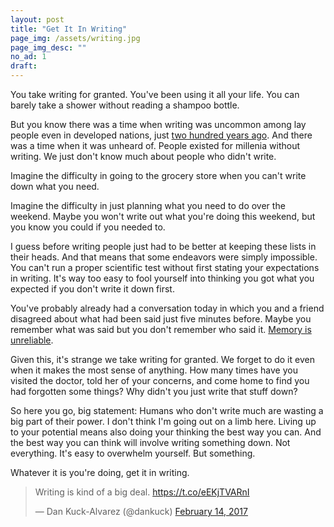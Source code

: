 ```yaml
---
layout: post
title: "Get It In Writing"
page_img: /assets/writing.jpg
page_img_desc: ""
no_ad: 1
draft: 
---
```


You take writing for granted. You've been using it all your life. You can barely take a shower without reading a shampoo bottle.

But you know there was a time when writing was uncommon among lay people even in developed nations, just <a href="https://ourworldindata.org/literacy/#historical-perspective">two hundred years ago</a>. And there was a time when it was unheard of. People existed for millenia without writing. We just don't know much about people who didn't write.

Imagine the difficulty in going to the grocery store when you can't write down what you need.

Imagine the difficulty in just planning what you need to do over the weekend. Maybe you won't write out what you're doing this weekend, but you know you could if you needed to. 

I guess before writing people just had to be better at keeping these lists in their heads. And that means that some endeavors were simply impossible. You can't run a proper scientific test without first stating your expectations in writing. It's way too easy to fool yourself into thinking you got what you expected if you don't write it down first.

You've probably already had a conversation today in which you and a friend disagreed about what had been said just five minutes before. Maybe you remember what was said but you don't remember who said it. <a href="http://www.pointofinquiry.org/editing_our_pasts_dr._julia_shaw_on_the_illusion_of_memory/">Memory is unreliable</a>.

Given this, it's strange we take writing for granted. We forget to do it even when it makes the most sense of anything. How many times have you visited the doctor, told her of your concerns, and come home to find you had forgotten some things? Why didn't you just write that stuff down?

So here you go, big statement: Humans who don't write much are wasting a big part of their power. I don't think I'm going out on a limb here. Living up to your potential means also doing your thinking the best way you can. And the best way you can think will involve writing something down. Not everything. It's easy to overwhelm yourself. But something.

Whatever it is you're doing, get it in writing.

<blockquote class="twitter-tweet" data-lang="en"><p lang="en" dir="ltr">Writing is kind of a big deal. <a href="https://t.co/eEKjTVARnI">https://t.co/eEKjTVARnI</a></p>&mdash; Dan Kuck-Alvarez (@dankuck) <a href="https://twitter.com/dankuck/status/831512551930339328">February 14, 2017</a></blockquote>
<script async src="//platform.twitter.com/widgets.js" charset="utf-8"></script>
